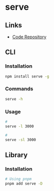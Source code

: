 # serve

## Links

- [Code Repository](https://github.com/vercel/serve)

## CLI

### Installation

```sh
npm install serve -g
```

### Commands

```sh
serve -h
```

### Usage

```sh
#
serve -l 3000

#
serve -sl 3000
```

## Library

### Installation

```sh
# Using pnpm
pnpm add serve -D
```

<!--
serve -sl 3000
-->
